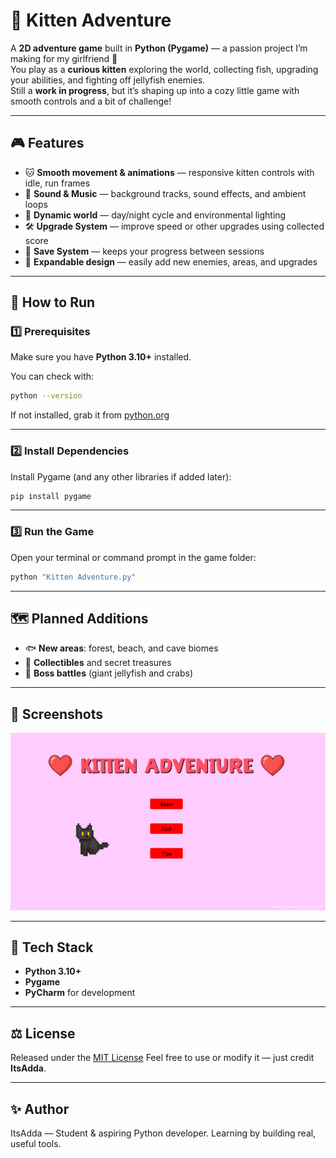 # 🐾 Kitten Adventure

A **2D adventure game** built in **Python (Pygame)** — a passion project I’m making for my girlfriend 💖  
You play as a **curious kitten** exploring the world, collecting fish, upgrading your abilities, and fighting off jellyfish enemies.  
Still a **work in progress**, but it’s shaping up into a cozy little game with smooth controls and a bit of challenge!

---

## 🎮 Features

- 🐱 **Smooth movement & animations** — responsive kitten controls with idle, run frames 
- 🎵 **Sound & Music** — background tracks, sound effects, and ambient loops  
- 🌅 **Dynamic world** — day/night cycle and environmental lighting  
- 🛠️ **Upgrade System** — improve speed or other upgrades using collected score
- 💾 **Save System** — keeps your progress between sessions   
- 🧠 **Expandable design** — easily add new enemies, areas, and upgrades  

---

## 🚀 How to Run

### 1️⃣ Prerequisites
Make sure you have **Python 3.10+** installed.

You can check with:
```bash
python --version
````

If not installed, grab it from [python.org](https://www.python.org/downloads/)

---

### 2️⃣ Install Dependencies

Install Pygame (and any other libraries if added later):

```bash
pip install pygame
```

---

### 3️⃣ Run the Game

Open your terminal or command prompt in the game folder:

```bash
python "Kitten Adventure.py"
```

---

## 🗺️ Planned Additions

* 🐟 **New areas**: forest, beach, and cave biomes
* 💎 **Collectibles** and secret treasures
* 👾 **Boss battles** (giant jellyfish and crabs)
---


## 📸 Screenshots



![Gameplay Screenshot](img.png)


---

## 🧰 Tech Stack

* **Python 3.10+**
* **Pygame**
* **PyCharm** for development

---

## ⚖️ License

Released under the [MIT License](LICENSE)
Feel free to use or modify it — just credit **ItsAdda**.

---

## ✨ Author

ItsAdda — Student & aspiring Python developer.
Learning by building real, useful tools.





